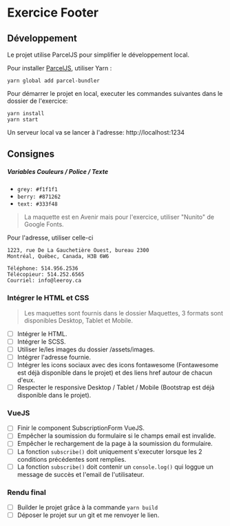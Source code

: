 # Exercice Footer

## Développement

Le projet utilise ParcelJS pour simplifier le développement local.

Pour installer [ParcelJS](https://en.parceljs.org/getting_started.html), utiliser Yarn :

    yarn global add parcel-bundler

Pour démarrer le projet en local, executer les commandes suivantes dans le dossier de l'exercice:

    yarn install
    yarn start

Un serveur local va se lancer à l'adresse: http://localhost:1234

## Consignes

##### Variables Couleurs / Police / Texte

-   `grey: #f1f1f1`
-   `berry: #871262`
-   `text: #333f48`

> La maquette est en Avenir mais pour l'exercice, utiliser "Nunito" de Google Fonts.

Pour l'adresse, utiliser celle-ci

```
1223, rue De La Gauchetière Ouest, bureau 2300
Montréal, Québec, Canada, H3B 6W6

Téléphone: 514.956.2536
Télécopieur: 514.252.6565
Courriel: info@leeroy.ca
```

### Intégrer le HTML et CSS

> Les maquettes sont fournis dans le dossier Maquettes, 3 formats sont disponibles Desktop, Tablet et Mobile.

-   [ ] Intégrer le HTML.
-   [ ] Intégrer le SCSS.
-   [ ] Utiliser le/les images du dossier /assets/images.
-   [ ] Intégrer l'adresse fournie.
-   [ ] Intégrer les icons sociaux avec des icons fontawesome (Fontawesome est déjà disponible dans le projet) et des liens href autour de chacun d'eux.
-   [ ] Respecter le responsive Desktop / Tablet / Mobile (Bootstrap est déjà disponible dans le projet).

### VueJS

-   [ ] Finir le component SubscriptionForm VueJS.
-   [ ] Empêcher la soumission du formulaire si le champs email est invalide.
-   [ ] Empêcher le rechargement de la page à la soumission du formulaire.
-   [ ] La fonction `subscribe()` doit uniquement s'executer lorsque les 2 conditions précédentes sont remplies.
-   [ ] La fonction `subscribe()` doit contenir un `console.log()` qui loggue un message de succès et l'email de l'utilisateur.

### Rendu final

-   [ ] Builder le projet grâce à la commande `yarn build`
-   [ ] Déposer le projet sur un git et me renvoyer le lien.
